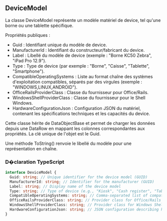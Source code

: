 ﻿## DeviceModel

La classe DeviceModel représente un modèle matériel de device, tel qu'une borne ou une tablette spécifique.

Propriétés publiques :
- Guid : Identifiant unique du modèle de device.
- ManufacturerId : Identifiant du constructeur/fabricant du device.
- Label : Libellé du modèle de device (exemple : "Borne KC50 Zebra", "iPad Pro 12.9").
- Type : Type de device (par exemple : "Borne", "Caisse", "Tablette", "Smartphone").
- CompatibleOperatingSystems : Liste au format chaîne des systèmes d'exploitation compatibles, séparés par des virgules (exemple : "WINDOWS,LINUX,ANDROID").
- OfficeRailsProviderClass : Classe du fournisseur pour Office/Rails.
- WindowsShellProviderClass : Classe du fournisseur pour le Shell Windows.
- HardwareConfigurationJson : Configuration JSON du matériel, contenant les spécifications techniques et les capacités du device.

Cette classe hérite de DataObjectBase et permet de charger les données depuis une DataRow en mappant les colonnes correspondantes aux propriétés. La clé unique de l'objet est le Guid.

Une méthode ToString() renvoie le libellé du modèle pour une représentation en chaîne.

### D�claration TypeScript
```typescript
interface DeviceModel {
  Guid: string; // Unique identifier for the device model (GUID)
  ManufacturerId: string; // Identifier for the manufacturer (GUID)
  Label: string; // Display name of the device model
  Type: string; // Type of device (e.g., "Kiosk", "Cash register", "Tablet", "Smartphone")
  CompatibleOperatingSystems: string; // Comma-separated list of compatible OS (e.g., "WINDOWS,LINUX,ANDROID")
  OfficeRailsProviderClass: string; // Provider class for Office/Rails
  WindowsShellProviderClass: string; // Provider class for Windows Shell
  HardwareConfigurationJson: string; // JSON configuration describing hardware specifications and capabilities
}
```